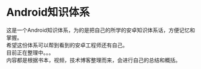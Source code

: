 # Android知识体系
这是一个Android知识体系，为的是把自己的所学的安卓知识体系话，方便记忆和掌握。<br>
希望这份体系可以帮到看到的安卓工程师还有自己。<br>
目前正在整理中。。。<br>
内容都是根据书本，视频，技术博客整理而来，会进行自己的总结和概括。<br>
